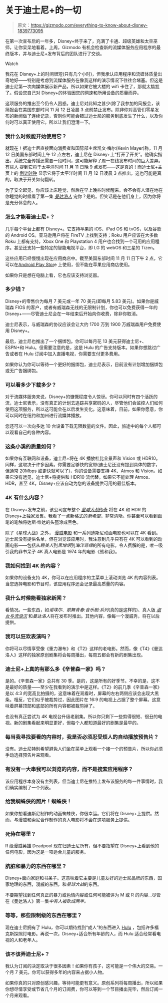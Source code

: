 # 关于迪士尼+的一切

> 原文：<https://gizmodo.com/everything-to-know-about-disney-1839773095>

在第一次宣布后的一年多，Disney+终于来了，充满了卡通、超级英雄和太空巫师，让你呆呆地看着。上周，Gizmodo 有机会检查新的流媒体服务应用程序的最终版本，并与迪士尼+发布背后的团队进行了交谈。

Watch

我花在 Disney+上的时间很短(只有几个小时)，但我承认应用程序和流媒体质量出奇地好——特别是考虑到流媒体服务在像我这样的演示情况下往往会堵塞。但这是迪士尼第一次向媒体展示新产品，所以如果它被大楼的 wifi 卡住了，那就太尴尬了。假设您自己对 Disney+的体验因您的网速和所用设备的质量而异。

这项服务的推出至今仍令人困惑。迪士尼对此知之甚少(除了我参加的简报会，该简报会在美国东部时间 11 月 12 日凌晨 3 点前禁止发布。除非你对高管们零星发布的新闻做了连续记录，否则你可能会错过迪士尼的服务到底发生了什么，以及你何时可以真正使用它。所以让我们澄清一下。

### 我什么时候能开始使用它？

就现在！据迪士尼直接面向消费者和国际部主席凯文·梅尔(Kevin Mayer)称，11 月 12 日美国东部时间上午 12 点左右，迪士尼在 Disney+上“打开了开关”。他确实指出，系统完全传播还需要一段时间，这可能解释了周一在线发布时间的巨大差异。 [有些人](https://twitter.com/ericsketch/status/1193897268463595520) 提到它将于太平洋时间 11 月 11 日晚 9 点发布——这是真的！而迪士尼+主页上的 [倒计时钟](https://preview.disneyplus.com/?cid=DSS-Search-Google-71700000058993701-&s_kwcid=AL!8468!3!391005292074!e!!g!!disney&gclid=EAIaIQobChMI9PP9psLi5QIVh4NaBR35VgOREAAYASAAEgKZ6vD_BwE&gclsrc=aw.ds) 显示它将于太平洋时间 11 月 12 日凌晨 3 点推出。这也可能是真的，取决于开关如何翻转。

为了安全起见，你应该上床睡觉，然后在早上晚些时候醒来。会不会有人潜在地在你睡觉的时候看了第一集 [*曼达洛人*](https://io9.gizmodo.com/breaking-down-the-details-and-mysteries-of-the-mandalor-1839442865) 宠你？是的。但笑话是在他们身上，因为你将是充分休息的人。

### 怎么才能看迪士尼+？

几乎每个平台上都有 Disney+。它支持苹果的 iOS、iPad OS 和 tvOS，以及谷歌的 Android OS。亚马逊用户将在 FireTV 上找到支持；Roku 用户应该在大多数 Roku 上都有支持，Xbox One 和 Playstation 4 用户也会找到一个可用的应用程序。甚至还支持一些特定的智能电视平台，即 LG 的 webOS 和三星的 Tizen。

这些应用已经慢慢出现在应用商店中。截至美国东部时间 11 月 11 日下午 2 点，它可以在[Android Play Stor](https://play.google.com/store/apps/details?id=com.disney.disneyplus&hl=en_US)e 上使用，但不能在苹果应用商店使用。

如果你只是想在电脑上看，它也应该支持浏览器。

### 多少钱？

Disney+的零售价为每月 7 美元或一年 70 美元(即每月 5.83 美元)。如果你是威瑞森 FIOS 的客户，或者有威瑞森无线的无限制计划，你也可以免费获得一年的 Disney+——尽管迪士尼会在一年结束后开始向你收费，除非你取消。

迪士尼表示，与威瑞森的协议应该会让大约 1700 万到 1900 万威瑞森用户免费使用 Disney+。

最后，迪士尼也推出了一个捆绑包。你可以每月花 13 美元获得迪士尼+、ESPN+和 Hulu。但需要注意的是，这是 Hulu 的广告支持版本。如果你想跳过广告或者在 Hulu 订阅中加入直播电视，你需要支付更多费用。

如果你认为你可以等待一个更好的捆绑包，迪士尼表示，目前没有计划增加捆绑包或无广告捆绑包。

### 可以看多少下载多少？

对于流媒体服务来说，Disney+的慷慨程度令人惊讶。你可以同时有四个活跃的流，迪士尼表示，没有真正的计划去追踪共享密码的人，尽管他们会监控人们如何使用这项服务，所以这可能会在以后发生变化。这意味着，目前，如果你愿意，你可以同时在纽约和加州进行流媒体播放。

您还可以一次向多达 10 台设备下载无限数量的文件。因此，旅途中的每个人都可以观看自己的各种内容。

### 这条小溪的质量如何？

如果你有互联网和设备，迪士尼+将在 4K 播放杜比全景声和 Vision 或 HDR10。同样，这取决于许多因素。你需要足够快的宽带(迪士尼还没有提到具体的数字，但通常 20Mbps 或更快就可以了)，你的设备需要支持 4K、Atmos 和 Vision。如果它没有远见，迪士尼+将提供和 HDR10 流代替。如果它不能处理 Atmos、HDR，甚至 4K，Disney+应该自动为您的设备提供可用的最佳版本。

### 4K 有什么内容？

在 Disney+发布之前，该公司宣布整个 [*星球大战*传奇](https://io9.gizmodo.com/resistance-reborn-is-an-exquisite-payoff-to-4-years-of-1839618813?_ga=2.29866943.1496214535.1573492814-1751557175.1567029747) 将在 4K 和 HDR 的 Disney+上独家发售。我看了一点新格式的*新希望*，非常清晰。你甚至可以看到画笔的笔触将达斯·维达的头盔涂成黑色。

除了《星球大战》之外， [漫威电影](https://io9.gizmodo.com/youre-damn-right-ms-marvel-she-hulk-and-moon-knight-1839776360) 和一系列迪斯尼动画电影也可以在 4K 看到。迪士尼没有提供名单，但在浏览该应用时，我注意到几乎只有在 4K 可以看到的动画电影——包括从*睡美人*到*黑坩埚*到*海洋奇缘*的所有电影。令人费解的是，唯一吸引我的非书呆子 4K 真人电影是 1974 年的电影《熊和我》。

### 我如何找到 4K 的内容？

如果你的设备支持 4K，你可以在应用程序的主菜单上滚动浏览 4K 的内容列表。当您选择电影和节目时，该应用程序还会记录最高质量的内容。

### 我什么时候能看独家新闻？

看情况。一些东西，如*诺埃尔*、*歌舞青春:音乐剧:系列*(真的是这样的)、真人版 [*淑女与流浪汉*](https://io9.gizmodo.com/lady-and-the-tramps-talking-dogs-are-even-more-unsettli-1839056674) 和*曼达洛人*将在发布时推出。其他内容，像每一个漫威秀，将在以后提供。

### 我可以狂欢表演吗？

你将可以尽情享受像《重力瀑布》和《T2》这样的老电影。然而，像《T4》《曼达洛人》这样的独家原创剧集将会每周播出，每周五都会有新的剧集出现。

### 迪士尼+上真的有那么多《辛普森一家》吗？

是的。《辛普森一家》总共有 30 季。是的，这是所有的好季节。不幸的是，这不是最好的质量——至少在我看到的演示中是这样。《T2》的前几季《辛普森一家》是以 4:3 的宽高比拍摄的，这意味着在观看时，屏幕的左右两侧应该会出现大黑条。相反，它们似乎被裁剪过，因此图片在 16:9 的电视上占据了整个屏幕。这意味着屏幕顶部和底部的所有内容都被裁剪掉了。

也没有真正尝试为 4K 电视台升级老剧集。所以你只剩下一些剪得很短、很丑的电视。新的剧集看起来明显更好，但每个人都知道最好的剧集是最早的。

### 每当我寻找要看的内容时，我是否必须忍受烦人的自动播放预告片？

没有。迪士尼特别希望避免人们坐在菜单上观看一个接一个的预告片，所以你必须手动选择预告片来观看。

### 有没有一大串我可以浏览的内容，而不是搜索应用程序？

该应用程序本身没有主列表，但当迪士尼在推特上发布该服务的每一件事情时，我们确实编制了一个列表。

### 给我蜘蛛侠的照片！蜘蛛侠！

如果你想看迪斯尼制作的动画蜘蛛侠，你很幸运。它们将在 Disney+上提供。然而，与漫威和索尼合作制作的真人电影将不会在这项服务上提供。

### 死侍在哪里？

R 级漫威英雄 Deadpool 现在归迪士尼所有，但不要指望在 Disney+上看到他的任何电影，因为这是一项适合儿童的服务。

### 肮脏和暴力的东西在哪里？

Disney+面向家庭和书呆子。这意味着它主要是儿童友好的迪士尼品牌的东西，国家地理的东西，漫威的东西，和*星球大战*的东西。

不要期望找到任何真正的暴力或色情内容或任何可能被评为 M 或 R 的内容...尽管在《曼达洛人》第一集*中有人被砍成两半。*

### 等等，那些限制级的东西在哪里？

现在迪士尼拥有了 Hulu，你可以期待找到“成人”的东西进入 [Hulu](https://io9.gizmodo.com/castle-rock-season-2-is-brimming-with-misery-and-its-n-1838942213) ，包括许多福克斯探照灯电影。再说一次，Disney+适合所有年龄的人，而 Hulu 适合经常看电视的人和老年人。

### 该不该弄迪士尼+？

我认为订阅的决定取决于很多因素！如果你有孩子，这可能是一个伟大的交易。一个月 7 美元，你可以获得多年的内容来占据小人物。

如果你真的只对原创感兴趣，等待可能更有意义。原创系列将每周播出，所以如果你想尽情享受或节省几个月的订阅费，你可以等到一个节目播出完毕，然后订阅一个月来观看。